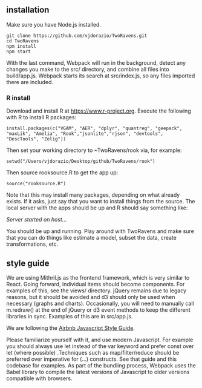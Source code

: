 ## installation

Make sure you have Node.js installed.

```
git clone https://github.com/vjdorazio/TwoRavens.git
cd TwoRavens
npm install
npm start
```

With the last command, Webpack will run in the background, detect any changes you make to the src/ directory, and combine all files into build/app.js. Webpack starts its search at src/index.js, so any files imported there are included.

### R install

Download and install R at https://www.r-project.org. Execute the following with R to install R packages:

```
install.packages(c("VGAM", "AER", "dplyr", "quantreg", "geepack", "maxLik", "Amelia", "Rook","jsonlite","rjson", "devtools", "DescTools", "Zelig"))
```

Then set your working directory to ~TwoRavens/rook via, for example:

```
setwd("/Users/vjdorazio/Desktop/github/TwoRavens/rook")
```

Then source rooksource.R to get the app up:

```
source("rooksource.R")
```

Note that this may install many packages, depending on what already exists. If it asks, just say that you want to install things from the source. The local server with the apps should be up and R should say something like:

*Server started on host...*

You should be up and running. Play around with TwoRavens and make sure that you can do things like estimate a model, subset the data, create transformations, etc.

## style guide

We are using Mithril.js as the frontend framework, which is very similar to React. Going forward, individual items should become components. For examples of this, see the views/ directory. jQuery remains due to legacy reasons, but it should be avoided and d3 should only be used when necessary (graphs and charts). Occasionally, you will need to manually call m.redraw() at the end of jQuery or d3 event methods to keep the different libraries in sync. Examples of this are in src/app.js.

We are following the [Airbnb Javascript Style Guide](https://github.com/airbnb/javascript). 

Please familiarize yourself with it, and use modern Javascript. For example you should always use let instead of the var keyword and prefer const over let (where possible) .Techniques such as map/filter/reduce should be preferred over imperative for (...) constructs. See that guide and this codebase for examples. As part of the bundling process, Webpack uses the Babel library to compile the latest versions of Javascript to older versions compatible with browsers. 
